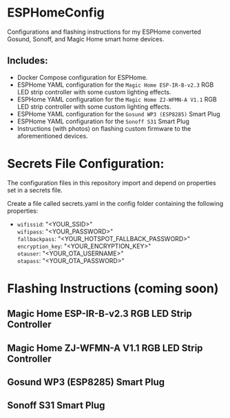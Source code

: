 # ESPHomeConfig

Configurations and flashing instructions for my ESPHome converted Gosund, Sonoff, and Magic Home smart home devices.    <br>

## Includes:
* Docker Compose configuration for ESPHome.
* ESPHome YAML configuration for the ```Magic Home ESP-IR-B-v2.3``` RGB LED strip controller with some custom lighting effects.
* ESPHome YAML configuration for the ```Magic Home ZJ-WFMN-A V1.1``` RGB LED strip controller with some custom lighting effects.
* ESPHome YAML configuration for the ```Gosund WP3 (ESP8285)``` Smart Plug
* ESPHome YAML configuration for the ```Sonoff S31``` Smart Plug
* Instructions (with photos) on flashing custom firmware to the aforementioned devices.

# Secrets File Configuration:
The configuration files in this repository import and depend on properties set in a secrets file.    <br>

Create a file called secrets.yaml in the config folder containing the following properties:
* ```wifissid```: "\<YOUR_SSID\>"    <br>
    ```wifipass```: "\<YOUR_PASSWORD\>"    <br>
    ```fallbackpass```: "\<YOUR_HOTSPOT_FALLBACK_PASSWORD\>"    <br>
    ```encryption_key```: "\<YOUR_ENCRYPTION_KEY\>"    <br>
    ```otauser```: "\<YOUR_OTA_USERNAME\>"    <br>
    ```otapass```: "\<YOUR_OTA_PASSWORD\>"    <br>

# Flashing Instructions (coming soon)

## Magic Home ESP-IR-B-v2.3 RGB LED Strip Controller  


## Magic Home ZJ-WFMN-A V1.1 RGB LED Strip Controller   


## Gosund WP3 (ESP8285) Smart Plug  


## Sonoff S31 Smart Plug

